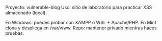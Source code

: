 Proyecto: vulnerable-blog
Uso: sitio de laboratorio para practicar XSS almacenado (local).

En Windows: puedes probar con XAMPP o WSL + Apache/PHP. En Mint clona y despliega en /var/www.
Repo: mantener privado mientras haces pruebas.
